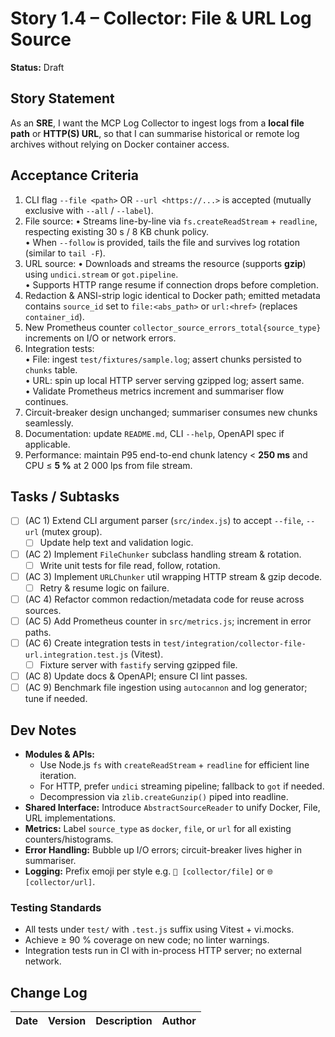 # Story 1.4 – Collector: File & URL Log Source

**Status:** Draft

## Story Statement
As an **SRE**, I want the MCP Log Collector to ingest logs from a **local file path** or **HTTP(S) URL**, so that I can summarise historical or remote log archives without relying on Docker container access.

## Acceptance Criteria
1. CLI flag `--file <path>` OR `--url <https://...>` is accepted (mutually exclusive with `--all` / `--label`).
2. File source:
   • Streams line-by-line via `fs.createReadStream` + `readline`, respecting existing 30 s / 8 KB chunk policy.  
   • When `--follow` is provided, tails the file and survives log rotation (similar to `tail -F`).
3. URL source:
   • Downloads and streams the resource (supports **gzip**) using `undici.stream` or `got.pipeline`.  
   • Supports HTTP range resume if connection drops before completion.
4. Redaction & ANSI-strip logic identical to Docker path; emitted metadata contains `source_id` set to `file:<abs_path>` or `url:<href>` (replaces `container_id`).
5. New Prometheus counter `collector_source_errors_total{source_type}` increments on I/O or network errors.
6. Integration tests:  
   • File: ingest `test/fixtures/sample.log`; assert chunks persisted to `chunks` table.  
   • URL: spin up local HTTP server serving gzipped log; assert same.  
   • Validate Prometheus metrics increment and summariser flow continues.
7. Circuit-breaker design unchanged; summariser consumes new chunks seamlessly.
8. Documentation: update `README.md`, CLI `--help`, OpenAPI spec if applicable.
9. Performance: maintain P95 end-to-end chunk latency < **250 ms** and CPU ≤ **5 %** at 2 000 lps from file stream.

## Tasks / Subtasks
- [ ] (AC 1) Extend CLI argument parser (`src/index.js`) to accept `--file`, `--url` (mutex group).  
  - [ ] Update help text and validation logic.
- [ ] (AC 2) Implement `FileChunker` subclass handling stream & rotation.  
  - [ ] Write unit tests for file read, follow, rotation.
- [ ] (AC 3) Implement `URLChunker` util wrapping HTTP stream & gzip decode.  
  - [ ] Retry & resume logic on failure.
- [ ] (AC 4) Refactor common redaction/metadata code for reuse across sources.
- [ ] (AC 5) Add Prometheus counter in `src/metrics.js`; increment in error paths.
- [ ] (AC 6) Create integration tests in `test/integration/collector-file-url.integration.test.js` (Vitest).  
  - [ ] Fixture server with `fastify` serving gzipped file.
- [ ] (AC 8) Update docs & OpenAPI; ensure CI lint passes.
- [ ] (AC 9) Benchmark file ingestion using `autocannon` and log generator; tune if needed.

## Dev Notes
* **Modules & APIs:**  
  - Use Node.js `fs` with `createReadStream` + `readline` for efficient line iteration.  
  - For HTTP, prefer `undici` streaming pipeline; fallback to `got` if needed.  
  - Decompression via `zlib.createGunzip()` piped into readline.  
* **Shared Interface:** Introduce `AbstractSourceReader` to unify Docker, File, URL implementations.
* **Metrics:** Label `source_type` as `docker`, `file`, or `url` for all existing counters/histograms.
* **Error Handling:** Bubble up I/O errors; circuit-breaker lives higher in summariser.
* **Logging:** Prefix emoji per style e.g. `📂 [collector/file]` or `🌐 [collector/url]`.

### Testing Standards
* All tests under `test/` with `.test.js` suffix using Vitest + vi.mocks.  
* Achieve ≥ 90 % coverage on new code; no linter warnings.  
* Integration tests run in CI with in-process HTTP server; no external network.

## Change Log
| Date | Version | Description | Author |
|------|---------|-------------|--------| 